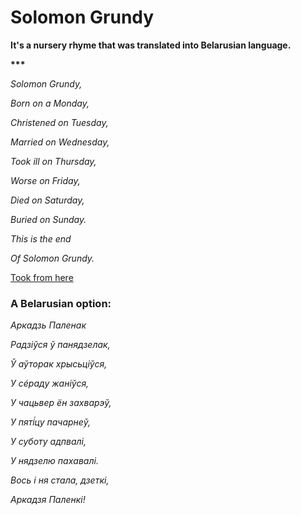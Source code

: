 # Solomon Grundy

__It's a nursery rhyme that was translated into Belarusian language.__

__***__

_Solomon Grundy,_

_Born on a Monday,_

_Christened on Tuesday,_

_Married on Wednesday,_

_Took ill on Thursday,_

_Worse on Friday,_

_Died on Saturday,_

_Buried on Sunday._

_This is the end_

_Of Solomon Grundy._

[Took from here](https://en.wikipedia.org/wiki/Solomon_Grundy_(nursery_rhyme))

### A Belarusian option:

_Аркадзь Паленак_

_Радзіўся ў панядзелак,_

_Ў аўторак хрысьціўся,_

_У сéраду жаніўся,_

_У чацьвер ён захварэў,_

_У пятi̇́цу пачарнеў,_

_У суботу адпвалі,_

_У нядзелю пахавалі._

_Вось і ня стала, дзеткі,_

_Аркадзя Паленкі!_
